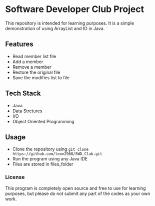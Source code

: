 # Software Developer Club Project

This repository is intended for learning purposes. It is a simple demonstration of using ArrayList and IO in Java.

## Features

- Read member list file
- Add a member
- Remove a member
- Restore the original file
- Save the modifies list to file

## Tech Stack

- Java 
- Data Strctures
- I/O
- Object Oriented Programming

## Usage

- Clone the repository using `git clone https://github.com/leon2968/SWD_Club.git`
- Run the program using any Java IDE
- Files are stored in files_folder

### License

This program is completely open source and free to use for learning purposes, but please do not submit any part of the codes as your own work.
